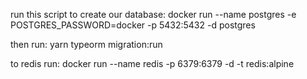 

run this script to create our database: 
docker run --name postgres -e POSTGRES_PASSWORD=docker -p 5432:5432 -d postgres

then run: 
yarn typeorm migration:run

to redis run: 
docker run --name redis -p 6379:6379 -d -t redis:alpine